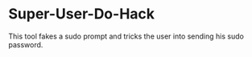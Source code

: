 # Super-User-Do-Hack
This tool fakes a sudo prompt and tricks the user into sending his sudo password. 
